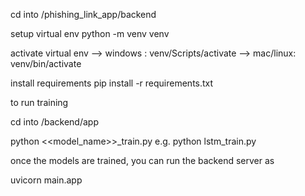 cd into /phishing_link_app/backend

setup virtual env
python -m venv venv

activate virtual env
--> windows : venv/Scripts/activate
--> mac/linux: venv/bin/activate

install requirements
pip install -r requirements.txt

to run training

cd into /backend/app

python <<model_name>>\_train.py e.g. python lstm_train.py

once the models are trained, you can run the backend server as

uvicorn main.app
